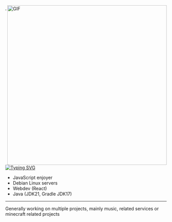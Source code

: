 <img align="right" alt="GIF" src="https://media1.tenor.com/m/xsDhHrBrMcYAAAAd/frieren-sousou-no-frieren.gif" width="498x" margin="1px"/>

---

[![Typing SVG](https://readme-typing-svg.herokuapp.com?font=Orbitron&weight=900&size=24&duration=2500&pause=500&color=00F72F&background=000000&center=true&random=false&width=320&height=40&lines=st4l%40dev~%24%3A)](https://git.io/typing-svg)

- JavaScript enjoyer
- Debian Linux servers
- Webdev (React)
- Java (JDK21, Gradle JDK17)
  
---
Generally working on multiple projects, mainly music, related services or minecraft related projects
